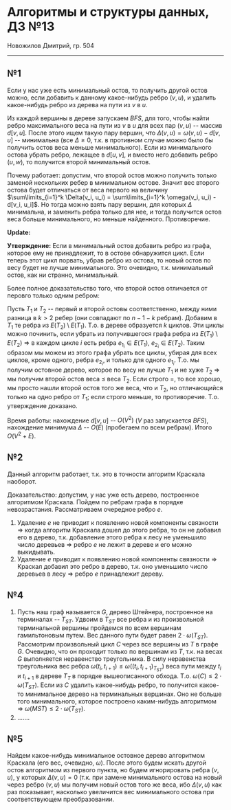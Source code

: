 # Алгоритмы и структуры данных, ДЗ №13

Новожилов Дмитрий, гр. 504

---

## №1

Если у нас уже есть минимальный остов, то получить другой остов можно, если добавить к данному какое-нибудь ребро $(v, u)$, и удалить какое-нибудь ребро из дерева на пути из $v$ в $u$.

Из каждой вершины в дереве запускаем $BFS$, для того, чтобы найти ребро максимального веса на пути из $v$ в $u$ для всех пар $(v, u)$ -- массив $d[v, u]$. После этого ищем такую пару вершин, что $\Delta(v, u) = \omega(v, u) - d[v, u]$ -- минимальна (все $\Delta \geq 0$, т.к. в противном случае можно было бы получить остов веса меньше минимального). Если из минимального остова убрать ребро, лежащее в $d[u, v]$, и вместо него добавить ребро $(u,w)$, то получится второй минимальный остов.

Почему работает: допустим, что второй остов можно получить только заменой нескольких ребер в минимальном остове. Значит вес второго остова будет отличаться от веса первого на величину $\sum\limits_{i=1}^k \Delta(v_i, u_i) = \sum\limits_{i=1}^k \omega(v_i, u_i) - d[v_i, u_i]$. Но тогда можно взять пару вершин, для которых $\Delta$ минимальна, и заменить ребра только для нее, и тогда получится остов веса больше минимального, но меньше найденного. Противоречие.

**Update:**

**Утверждение:** Если в минимальный остов добавить ребро из графа, которое ему не принадлежит, то в остове обнаружится цикл. Если теперь этот цикл порвать, убрав ребро из остова, то новый остов по весу будет не лучше минимального. Это очевидно, т.к. минимальный остов, как ни странно, минимальный.

Более полное доказательство того, что второй остов отличается от перовго только одним ребром:

Пусть $T_1$ и $T_2$ -- первый и второй остовы соответственно, между ними разница в $k>2$ ребер (они совпадают по $n-1-k$ ребрам). Добавим в $T_1$ те ребра из $E(T_2)\setminus E(T_1)$. Т.о. в дереве образуется $k$ циклов. Эти циклы можно починить, если убрать из получившегося графа ребра из $E(T_1)\setminus E(T_2)\ \Rightarrow$ в каждом цикле $i$ есть ребра $e_{1_i}\in E(T_1),\ e_{2_i}\in E(T_2)$. Таким образом мы можем из этого графа убрать все циклы, убирая для всех циклов, кроме одного, ребра $e_{2_i}$, и только для одного $e_{1_i}$. Т.о. мы получим остовное дерево, которое по весу не лучше $T_1$ и не хуже $T_2\ \Rightarrow$ мы получим второй остов веса $\leq$ веса $T_2$. Если строго $=$, то все хорошо, мы просто нашли второй остов того же веса, что и $T_2$, но отличающийся только на одно ребро от $T_1$; если строго меньше, то противоречие. Т.о. утверждение доказано.

Время работы: нахождение $d[v, u]$ -- $O(V^2)$ ($V$ раз запускается $BFS$), нахождение минимума $\Delta$ -- $O(E)$ (пробегаем по всем ребрам). Итого $O(V^2 + E)$.

## №2

Данный алгоритм работает, т.к. это в точности алгоритм Краскала наоборот.

Доказательство: допустим, у нас уже есть дерево, построенное алгоритмом Краскала. Пойдем по ребрам графа в порядке невозрастания. Рассматриваем очередное ребро $e$.
1. Удаление $e$ не приводит к появлению новой компоненты связности $\Rightarrow$ когда алгоритм Краскала дошел до этого ребра, то он не добавил его в дерево, т.к. добавление этого ребра к лесу не уменьшило число деревьев $\Rightarrow$ ребро $e$ не лежит в дереве и его можно выкидывать.
2. Удаление $e$ приводит к появлению новой компоненты связности $\Rightarrow$ Краскал добавил это ребро в дерево, т.к. оно уменьшило число деревьев в лесу $\Rightarrow$ ребро $e$ принадлежит дереву.

## №4

1. Пусть наш граф называется $G$, дерево Штейнера, построенное на терминалах -- $T_{ST}$. Удвоим в $T_{ST}$ все ребра и из произвольной терминальной вершины пройдемся по всем вершинам гамильтоновым путем. Вес данного пути будет равен $2\cdot\omega(T_{ST})$.
    Рассмотрим произвольный цикл $C$ через все вершины из $T$ в графе $G$. Очевидно, что он проходит только по вершинам из $T$, т.к. на весах $G$ выполняется неравенство треугольника. В силу неравенства треугольника вес ребра $\omega(t_i, t_{i+1}) \leq \omega((t_i, t_{i+1})_ {T_{ST}})$ веса пути между $t_i$ и $t_{i+1}$  в дереве $T_T$ в порядке вышеописанного обхода. Т.о. $\omega(C) \leq 2\cdot\omega(T_{ST})$. Если из $C$ удалить какое-нибудь ребро, то получится какое-то минимальное дерево на терминальных вершинах. Оно не больше того минимального, которое построено каким-нибудь алгоритмом $\Rightarrow\ \omega(MST) \leq 2\cdot\omega(T_{ST})$.
2. .......

## №5

Найдем какое-нибудь минимальное остовное дерево алгоритмом Краскала (его вес, очевидно, $\omega$). После этого будем искать другой остов алгоритмом из первого пункта, но будем игнорировать ребра $(v, u)$, у которых $\Delta(v, u) = 0$ (т.к. при замене минимального остова на новый через ребро $(v, u)$ мы получим новый остов того же веса, ибо $\Delta(v, u)$ как раз показывает, насколько увеличится вес минимального остова при соответствующем преобразовании.
